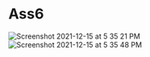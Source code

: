 # Ass6

![Screenshot 2021-12-15 at 5 35 21 PM](https://user-images.githubusercontent.com/89531054/146183717-397e1d17-1815-4f20-836f-36ebafdce1bb.png)
![Screenshot 2021-12-15 at 5 35 48 PM](https://user-images.githubusercontent.com/89531054/146183722-eaf61937-704f-4c39-98d4-4defd68b533f.png)

